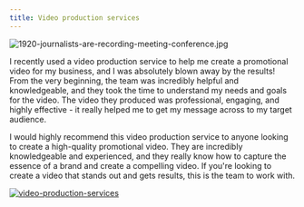 ```yaml
---
title: Video production services
---
```


![1920-journalists-are-recording-meeting-conference.jpg](/1920-journalists-are-recording-meeting-conference.jpg)

I recently used a video production service to help me create a promotional video for my business, and I was absolutely blown away by the results! From the very beginning, the team was incredibly helpful and knowledgeable, and they took the time to understand my needs and goals for the video. The video they produced was professional, engaging, and highly effective - it really helped me to get my message across to my target audience. 

I would highly recommend this video production service to anyone looking to create a high-quality promotional video. They are incredibly knowledgeable and experienced, and they really know how to capture the essence of a brand and create a compelling video. If you're looking to create a video that stands out and gets results, this is the team to work with.

[![video-production-services](<https://dabuttonfactory.com/button.png?t=CHECK+SERVICE&f=Noto+Sans-Bold&ts=26&tc=fff&hp=45&vp=20&c=11&bgt=unicolored&bgc=4bd42f>)](<https://londonexpertfinder.com/link>)